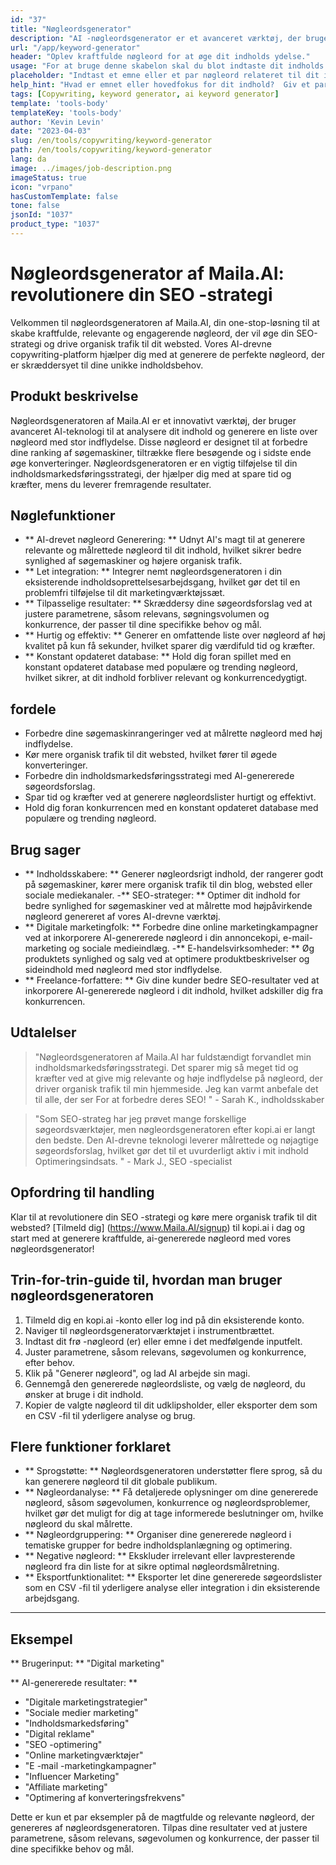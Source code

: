 ```yaml
---
id: "37"
title: "Nøgleordsgenerator"
description: "AI -nøgleordsgenerator er et avanceret værktøj, der bruger kunstig intelligens til at generere relevante og kraftfulde nøgleord til dit indhold.  Det hjælper dig med at opdage unikke og højtydende nøgleord for at optimere dine blogindlæg, artikler og andet online indhold for bedre synlighed og engagement."
url: "/app/keyword-generator"
header: "Oplev kraftfulde nøgleord for at øge dit indholds ydelse."
usage: "For at bruge denne skabelon skal du blot indtaste dit indholds emne eller et par relaterede nøgleord.  AI-nøgleordsgeneratoren genererer derefter en liste over relevante og højtydende nøgleord for at optimere dit indhold for bedre synlighed og engagement."
placeholder: "Indtast et emne eller et par nøgleord relateret til dit indhold, f.eks. Digital marketing, rejseblogging eller fitness -tip."
help_hint: "Hvad er emnet eller hovedfokus for dit indhold?  Giv et par relaterede nøgleord, og vi genererer en liste over kraftfulde nøgleord for at forbedre dit indholds ydelse."
tags: [Copywriting, keyword generator, ai keyword generator]
template: 'tools-body'
templateKey: 'tools-body'
author: 'Kevin Levin'
date: "2023-04-03"
slug: /en/tools/copywriting/keyword-generator
path: /en/tools/copywriting/keyword-generator
lang: da
image: ../images/job-description.png
imageStatus: true
icon: "vrpano"
hasCustomTemplate: false
tone: false
jsonId: "1037"
product_type: "1037"
---
```

# Nøgleordsgenerator af Maila.AI: revolutionere din SEO -strategi

Velkommen til nøgleordsgeneratoren af ​​Maila.AI, din one-stop-løsning til at skabe kraftfulde, relevante og engagerende nøgleord, der vil øge din SEO-strategi og drive organisk trafik til dit websted.  Vores AI-drevne copywriting-platform hjælper dig med at generere de perfekte nøgleord, der er skræddersyet til dine unikke indholdsbehov.

## Produkt beskrivelse

Nøgleordsgeneratoren af ​​Maila.AI er et innovativt værktøj, der bruger avanceret AI-teknologi til at analysere dit indhold og generere en liste over nøgleord med stor indflydelse.  Disse nøgleord er designet til at forbedre dine ranking af søgemaskiner, tiltrække flere besøgende og i sidste ende øge konverteringer.  Nøgleordsgeneratoren er en vigtig tilføjelse til din indholdsmarkedsføringsstrategi, der hjælper dig med at spare tid og kræfter, mens du leverer fremragende resultater.

## Nøglefunktioner

- ** AI-drevet nøgleord Generering: ** Udnyt AI's magt til at generere relevante og målrettede nøgleord til dit indhold, hvilket sikrer bedre synlighed af søgemaskiner og højere organisk trafik.
 - ** Let integration: ** Integrer nemt nøgleordsgeneratoren i din eksisterende indholdsoprettelsesarbejdsgang, hvilket gør det til en problemfri tilføjelse til dit marketingværktøjssæt.
 - ** Tilpasselige resultater: ** Skræddersy dine søgeordsforslag ved at justere parametrene, såsom relevans, søgningsvolumen og konkurrence, der passer til dine specifikke behov og mål.
 - ** Hurtig og effektiv: ** Generer en omfattende liste over nøgleord af høj kvalitet på kun få sekunder, hvilket sparer dig værdifuld tid og kræfter.
 - ** Konstant opdateret database: ** Hold dig foran spillet med en konstant opdateret database med populære og trending nøgleord, hvilket sikrer, at dit indhold forbliver relevant og konkurrencedygtigt.

## fordele

- Forbedre dine søgemaskinrangeringer ved at målrette nøgleord med høj indflydelse.
 - Kør mere organisk trafik til dit websted, hvilket fører til øgede konverteringer.
 - Forbedre din indholdsmarkedsføringsstrategi med AI-genererede søgeordsforslag.
 - Spar tid og kræfter ved at generere nøgleordslister hurtigt og effektivt.
 - Hold dig foran konkurrencen med en konstant opdateret database med populære og trending nøgleord.

## Brug sager

- ** Indholdsskabere: ** Generer nøgleordsrigt indhold, der rangerer godt på søgemaskiner, kører mere organisk trafik til din blog, websted eller sociale mediekanaler.
 -** SEO-strateger: ** Optimer dit indhold for bedre synlighed for søgemaskiner ved at målrette mod højpåvirkende nøgleord genereret af vores AI-drevne værktøj.
 - ** Digitale marketingfolk: ** Forbedre dine online marketingkampagner ved at inkorporere AI-genererede nøgleord i din annoncekopi, e-mail-marketing og sociale medieindlæg.
 -** E-handelsvirksomheder: ** Øg produktets synlighed og salg ved at optimere produktbeskrivelser og sideindhold med nøgleord med stor indflydelse.
 - ** Freelance-forfattere: ** Giv dine kunder bedre SEO-resultater ved at inkorporere AI-genererede nøgleord i dit indhold, hvilket adskiller dig fra konkurrencen.

## Udtalelser

> "Nøgleordsgeneratoren af ​​Maila.AI har fuldstændigt forvandlet min indholdsmarkedsføringsstrategi. Det sparer mig så meget tid og kræfter ved at give mig relevante og høje indflydelse på nøgleord, der driver organisk trafik til min hjemmeside. Jeg kan varmt anbefale det til alle, der ser  For at forbedre deres SEO! "  - Sarah K., indholdsskaber

> "Som SEO-strateg har jeg prøvet mange forskellige søgeordsværktøjer, men nøgleordsgeneratoren efter kopi.ai er langt den bedste. Den AI-drevne teknologi leverer målrettede og nøjagtige søgeordsforslag, hvilket gør det til et uvurderligt aktiv i mit indhold  Optimeringsindsats. "  - Mark J., SEO -specialist

## Opfordring til handling

Klar til at revolutionere din SEO -strategi og køre mere organisk trafik til dit websted?  [Tilmeld dig] (https://www.Maila.AI/signup) til kopi.ai i dag og start med at generere kraftfulde, ai-genererede nøgleord med vores nøgleordsgenerator!

## Trin-for-trin-guide til, hvordan man bruger nøgleordsgeneratoren

1. Tilmeld dig en kopi.ai -konto eller log ind på din eksisterende konto.
 2. Naviger til nøgleordsgeneratorværktøjet i instrumentbrættet.
 3. Indtast dit frø -nøgleord (er) eller emne i det medfølgende inputfelt.
 4. Juster parametrene, såsom relevans, søgevolumen og konkurrence, efter behov.
 5. Klik på "Generer nøgleord", og lad AI arbejde sin magi.
 6. Gennemgå den genererede nøgleordsliste, og vælg de nøgleord, du ønsker at bruge i dit indhold.
 7. Kopier de valgte nøgleord til dit udklipsholder, eller eksporter dem som en CSV -fil til yderligere analyse og brug.

## Flere funktioner forklaret

- ** Sprogstøtte: ** Nøgleordsgeneratoren understøtter flere sprog, så du kan generere nøgleord til dit globale publikum.
 - ** Nøgleordanalyse: ** Få detaljerede oplysninger om dine genererede nøgleord, såsom søgevolumen, konkurrence og nøgleordsproblemer, hvilket gør det muligt for dig at tage informerede beslutninger om, hvilke nøgleord du skal målrette.
 - ** Nøgleordgruppering: ** Organiser dine genererede nøgleord i tematiske grupper for bedre indholdsplanlægning og optimering.
 - ** Negative nøgleord: ** Ekskluder irrelevant eller lavpresterende nøgleord fra din liste for at sikre optimal nøgleordsmålretning.
 - ** Eksportfunktionalitet: ** Eksporter let dine genererede søgeordslister som en CSV -fil til yderligere analyse eller integration i din eksisterende arbejdsgang.

---

## Eksempel

** Brugerinput: ** "Digital marketing"

** AI-genererede resultater: **

- "Digitale marketingstrategier"
 - "Sociale medier marketing"
 - "Indholdsmarkedsføring"
 - "Digital reklame"
 - "SEO -optimering"
 - "Online marketingværktøjer"
 - "E -mail -marketingkampagner"
 - "Influencer Marketing"
 - "Affiliate marketing"
 - "Optimering af konverteringsfrekvens"

Dette er kun et par eksempler på de magtfulde og relevante nøgleord, der genereres af nøgleordsgeneratoren.  Tilpas dine resultater ved at justere parametrene, såsom relevans, søgevolumen og konkurrence, der passer til dine specifikke behov og mål.
